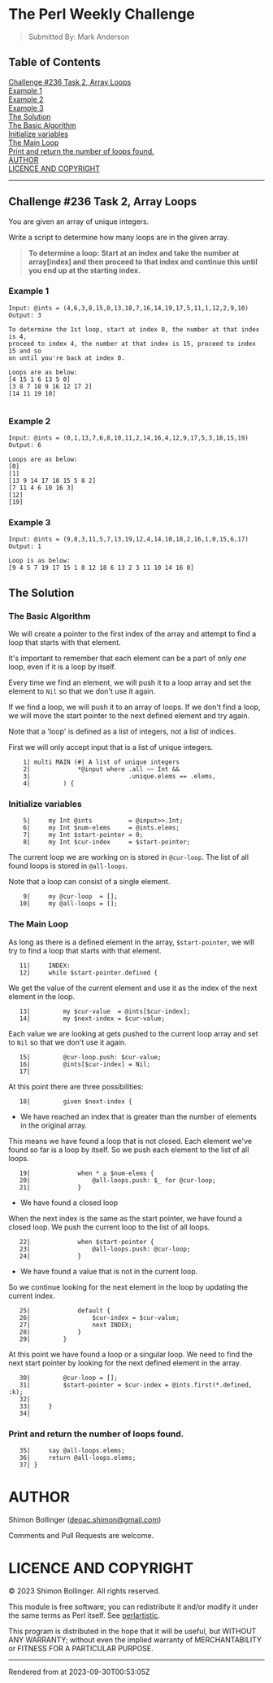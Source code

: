 # The Perl Weekly Challenge
>Submitted By: Mark Anderson


## Table of Contents
[Challenge #236 Task 2, Array Loops](#challenge-236-task-2-array-loops)  
[Example 1](#example-1)  
[Example 2](#example-2)  
[Example 3](#example-3)  
[The Solution](#the-solution)  
[The Basic Algorithm](#the-basic-algorithm)  
[Initialize variables](#initialize-variables)  
[The Main Loop](#the-main-loop)  
[Print and return the number of loops found.](#print-and-return-the-number-of-loops-found)  
[AUTHOR](#author)  
[LICENCE AND COPYRIGHT](#licence-and-copyright)  

----
## Challenge #236 Task 2, Array Loops
You are given an array of unique integers.

Write a script to determine how many loops are in the given array.

> **To determine a loop: Start at an index and take the number at array[index] and then proceed to that index and continue this until you end up at the starting index.**  


### Example 1
```
Input: @ints = (4,6,3,8,15,0,13,18,7,16,14,19,17,5,11,1,12,2,9,10)
Output: 3

To determine the 1st loop, start at index 0, the number at that index is 4,
proceed to index 4, the number at that index is 15, proceed to index 15 and so
on until you're back at index 0.

Loops are as below:
[4 15 1 6 13 5 0]
[3 8 7 18 9 16 12 17 2]
[14 11 19 10]


```
### Example 2
```
Input: @ints = (0,1,13,7,6,8,10,11,2,14,16,4,12,9,17,5,3,18,15,19)
Output: 6

Loops are as below:
[0]
[1]
[13 9 14 17 18 15 5 8 2]
[7 11 4 6 10 16 3]
[12]
[19]

```
### Example 3
```
Input: @ints = (9,8,3,11,5,7,13,19,12,4,14,10,18,2,16,1,0,15,6,17)
Output: 1

Loop is as below:
[9 4 5 7 19 17 15 1 8 12 18 6 13 2 3 11 10 14 16 0]

```
## The Solution




### The Basic Algorithm
We will create a pointer to the first index of the array and attempt to find a loop that starts with that element.

It's important to remember that each element can be a part of only _one_ loop, even if it is a loop by itself.

Every time we find an element, we will push it to a loop array and set the element to `Nil` so that we don't use it again.

If we find a loop, we will push it to an array of loops. If we don't find a loop, we will move the start pointer to the next defined element and try again.

Note that a 'loop' is defined as a list of integers, not a list of indices.

First we will only accept input that is a list of unique integers.





```
    1| multi MAIN (#| A list of unique integers
    2|             *@input where .all ~~ Int &&
    3|                           .unique.elems == .elems,
    4|         ) {

```




### Initialize variables




```
    5|     my Int @ints          = @input>>.Int;
    6|     my Int $num-elems     = @ints.elems;
    7|     my Int $start-pointer = 0;
    8|     my Int $cur-index     = $start-pointer;

```




The current loop we are working on is stored in `@cur-loop`. The list of all found loops is stored in `@all-loops`.

Note that a loop can consist of a single element.





```
    9|     my @cur-loop  = [];
   10|     my @all-loops = [];

```




### The Main Loop
As long as there is a defined element in the array, `$start-pointer`, we will try to find a loop that starts with that element.





```
   11|     INDEX:
   12|     while $start-pointer.defined {

```




We get the value of the current element and use it as the index of the next element in the loop.





```
   13|         my $cur-value  = @ints[$cur-index];
   14|         my $next-index = $cur-value;

```




Each value we are looking at gets pushed to the current loop array and set to `Nil` so that we don't use it again.





```
   15|         @cur-loop.push: $cur-value;
   16|         @ints[$cur-index] = Nil;
   17| 

```




At this point there are three possibilities:





```
   18|         given $next-index {

```




*  We have reached an index that is greater than the number of elements in the original array.

This means we have found a loop that is not closed. Each element we've found so far is a loop by itself. So we push each element to the list of all loops.





```
   19|             when * ≥ $num-elems {
   20|                 @all-loops.push: $_ for @cur-loop;
   21|             }

```




*  We have found a closed loop

When the next index is the same as the start pointer, we have found a closed loop. We push the current loop to the list of all loops.





```
   22|             when $start-pointer {
   23|                 @all-loops.push: @cur-loop;
   24|             }

```




*  We have found a value that is not in the current loop.

So we continue looking for the next element in the loop by updating the current index.





```
   25|             default {
   26|                 $cur-index = $cur-value;
   27|                 next INDEX;
   28|             }
   29|         } 

```




At this point we have found a loop or a singular loop. We need to find the next start pointer by looking for the next defined element in the array.





```
   30|         @cur-loop = [];
   31|         $start-pointer = $cur-index = @ints.first(*.defined, :k);
   32| 
   33|     } 
   34| 

```




### Print and return the number of loops found.




```
   35|     say @all-loops.elems;
   36|     return @all-loops.elems;
   37| } 

```




# AUTHOR
Shimon Bollinger (deoac.shimon@gmail.com)

Comments and Pull Requests are welcome.

# LICENCE AND COPYRIGHT
© 2023 Shimon Bollinger. All rights reserved.

This module is free software; you can redistribute it and/or modify it under the same terms as Perl itself. See [perlartistic](http://perldoc.perl.org/perlartistic.html).

This program is distributed in the hope that it will be useful, but WITHOUT ANY WARRANTY; without even the implied warranty of MERCHANTABILITY or FITNESS FOR A PARTICULAR PURPOSE.







----
Rendered from  at 2023-09-30T00:53:05Z
    